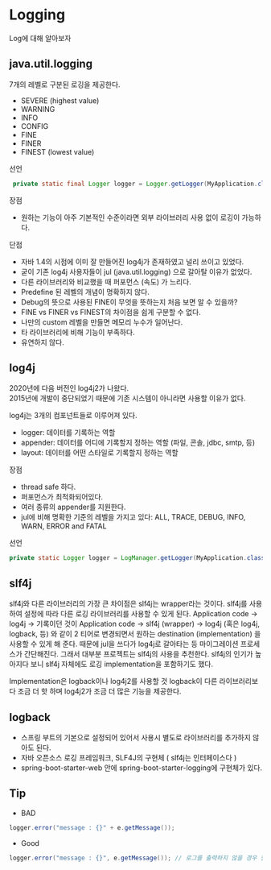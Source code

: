 # Logging
Log에 대해 알아보자

## java.util.logging

7개의 레벨로 구분된 로깅을 제공한다.    
- SEVERE (highest value)   
- WARNING   
- INFO   
- CONFIG   
- FINE   
- FINER   
- FINEST (lowest value)   

선언
````java
 private static final Logger logger = Logger.getLogger(MyApplication.class.getName());
````

장점   
- 원하는 기능이 아주 기본적인 수준이라면 외부 라이브러리 사용 없이 로깅이 가능하다. 

단점
- 자바 1.4의 시점에 이미 잘 만들어진 log4j가 존재하였고 널리 쓰이고 있었다. 
- 굳이 기존 log4j 사용자들이 jul (java.util.logging) 으로 갈아탈 이유가 없었다.   
- 다른 라이브러리와 비교했을 때 퍼포먼스 (속도) 가 느리다.   
- Predefine 된 레벨의 개념이 명확하지 않다.    
- Debug의 뜻으로 사용된 FINE이 무엇을 뜻하는지 처음 보면 알 수 있을까?   
- FINE vs FINER vs FINEST의 차이점을 쉽게 구분할 수 없다.   
- 나만의 custom 레벨을 만들면 메모리 누수가 일어난다.   
- 타 라이브러리에 비해 기능이 부족하다.   
- 유연하지 않다.   

## log4j

2020년에 다음 버전인 log4j2가 나왔다.   
2015년에 개발이 중단되었기 때문에 기존 시스템이 아니라면 사용할 이유가 없다.

log4j는 3개의 컴포넌트들로 이루어져 있다.
- logger: 데이터를 기록하는 역할
- appender: 데이터를 어디에 기록할지 정하는 역할 (파일, 콘솔, jdbc, smtp, 등)
- layout: 데이터를 어떤 스타일로 기록할지 정하는 역할

장점
- thread safe 하다.
- 퍼포먼스가 최적화되어있다.
- 여러 종류의 appender를 지원한다.
- jul에 비해 명확한 기준의 레벨을 가지고 있다: ALL, TRACE, DEBUG, INFO, WARN, ERROR and FATAL

선언
````java
private static Logger logger = LogManager.getLogger(MyApplication.class);
````


## slf4j
slf4j와 다른 라이브러리의 가장 큰 차이점은 slf4j는 wrapper라는 것이다. slf4j를 사용하여 설정에 따라 다른 로깅 라이브러리를 사용할 수 있게 된다.
Application code -> log4j -> 기록이던 것이 Application code -> slf4j (wrapper) -> log4j (혹은 log4j, logback, 등) 와 같이 2 티어로 변경되면서 원하는 destination (implementation) 을 사용할 수 있게 해 준다. 때문에 jul을 쓰다가 log4j로 갈아타는 등 마이그레이션 프로세스가 간단해진다. 
그래서 대부분 프로젝트는 slf4j의 사용을 추천한다. 
slf4j의 인기가 높아지다 보니 slf4j 자체에도 로깅 implementation을 포함하기도 했다. 

Implementation은 logback이나 log4j2를 사용할 것
logback이 다른 라이브러리보다 조금 더 핫 하며 log4j2가 조금 더 많은 기능을 제공한다.


## logback
- 스프링 부트의 기본으로 설정되어 있어서 사용시 별도로 라이브러리를 추가하지 않아도 된다.
- 자바 오픈소스 로깅 프레임워크,  SLF4J의 구현체 ( slf4j는 인터페이스다 )
- spring-boot-starter-web 안에 spring-boot-starter-logging에 구현체가 있다.

## Tip
- BAD
````java
logger.error("message : {}" + e.getMessage());
````
- Good
````java
logger.error("message : {}", e.getMessage()); // 로그를 출력하지 않을 경우 필요 없는 문자열 더하기 연산이 발생하지 않는다.
````

